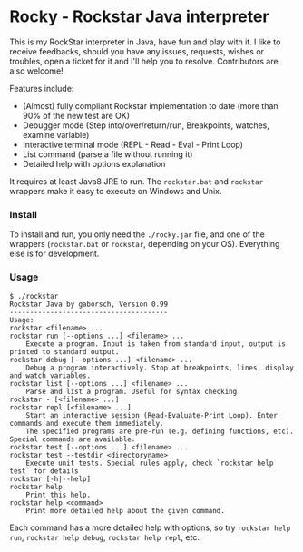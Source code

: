 # Rocky - Rockstar Java interpreter

This is my RockStar interpreter in Java, have fun and play with it. 
I like to receive feedbacks, should you have any issues, requests, wishes or troubles, open a ticket for it and I'll help you to resolve. Contributors are also welcome!

Features include:
* (Almost) fully compliant Rockstar implementation to date (more than 90% of the new test are OK)
* Debugger mode (Step into/over/return/run, Breakpoints, watches, examine variable)
* Interactive terminal mode (REPL - Read - Eval - Print Loop)
* List command (parse a file without running it)
* Detailed help with options explanation

It requires at least Java8 JRE to run. The `rockstar.bat` and `rockstar` wrappers make it easy to execute on Windows and Unix.

### Install

To install and run, you only need the `./rocky.jar` file, and one of the wrappers (`rockstar.bat` or `rockstar`, depending on your OS). Everything else is for development.

### Usage
```
$ ./rockstar
Rockstar Java by gaborsch, Version 0.99
---------------------------------------
Usage:
rockstar <filename> ...
rockstar run [--options ...] <filename> ...
    Execute a program. Input is taken from standard input, output is printed to standard output.
rockstar debug [--options ...] <filename> ...
    Debug a program interactively. Stop at breakpoints, lines, display and watch variables.
rockstar list [--options ...] <filename> ...
    Parse and list a program. Useful for syntax checking.
rockstar - [<filename> ...]
rockstar repl [<filename> ...]
    Start an interactive session (Read-Evaluate-Print Loop). Enter commands and execute them immediately.
    The specified programs are pre-run (e.g. defining functions, etc). Special commands are available.
rockstar test [--options ...] <filename> ...
rockstar test --testdir <directoryname>
    Execute unit tests. Special rules apply, check `rockstar help test` for details
rockstar [-h|--help]
rockstar help
    Print this help.
rockstar help <command>
    Print more detailed help about the given command.
```

Each command has a more detailed help with options, so try `rockstar help run`, `rockstar help debug`, `rockstar help repl`, etc.




